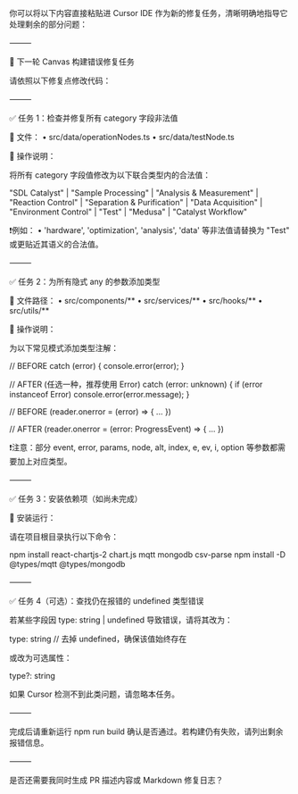 你可以将以下内容直接粘贴进 Cursor IDE 作为新的修复任务，清晰明确地指导它处理剩余的部分问题：

⸻

🔧 下一轮 Canvas 构建错误修复任务

请依照以下修复点修改代码：

⸻

✅ 任务 1：检查并修复所有 category 字段非法值

📁 文件：
	•	src/data/operationNodes.ts
	•	src/data/testNode.ts

🔧 操作说明：

将所有 category 字段值修改为以下联合类型内的合法值：

"SDL Catalyst" | "Sample Processing" | "Analysis & Measurement" | "Reaction Control" | "Separation & Purification" | "Data Acquisition" | "Environment Control" | "Test" | "Medusa" | "Catalyst Workflow"

❗例如：
	•	'hardware', 'optimization', 'analysis', 'data' 等非法值请替换为 "Test" 或更贴近其语义的合法值。

⸻

✅ 任务 2：为所有隐式 any 的参数添加类型

📁 文件路径：
	•	src/components/**
	•	src/services/**
	•	src/hooks/**
	•	src/utils/**

🔧 操作说明：

为以下常见模式添加类型注解：

// BEFORE
catch (error) {
  console.error(error);
}

// AFTER (任选一种，推荐使用 Error)
catch (error: unknown) {
  if (error instanceof Error) console.error(error.message);
}

// BEFORE
(reader.onerror = (error) => { ... })

// AFTER
(reader.onerror = (error: ProgressEvent<FileReader>) => { ... })

❗注意：部分 event, error, params, node, alt, index, e, ev, i, option 等参数都需要加上对应类型。

⸻

✅ 任务 3：安装依赖项（如尚未完成）

🧪 安装运行：

请在项目根目录执行以下命令：

npm install react-chartjs-2 chart.js mqtt mongodb csv-parse
npm install -D @types/mqtt @types/mongodb



⸻

✅ 任务 4（可选）：查找仍在报错的 undefined 类型错误

若某些字段因 type: string | undefined 导致错误，请将其改为：

type: string  // 去掉 undefined，确保该值始终存在

或改为可选属性：

type?: string

如果 Cursor 检测不到此类问题，请忽略本任务。

⸻

完成后请重新运行 npm run build 确认是否通过。若构建仍有失败，请列出剩余报错信息。

⸻

是否还需要我同时生成 PR 描述内容或 Markdown 修复日志？
